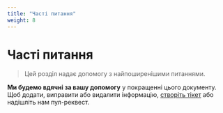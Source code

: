 ```yaml
---
title: "Часті питання"
weight: 8
---
```


# Часті питання

> Цей розділ надає допомогу з найпоширенішими питаннями.

**Ми будемо вдячні за вашу допомогу** у покращенні цього документу. Щоб додати, виправити або видалити інформацію, [створіть тікет](https://github.com/helm/helm-www/issues) або надішліть нам пул-реквест.

